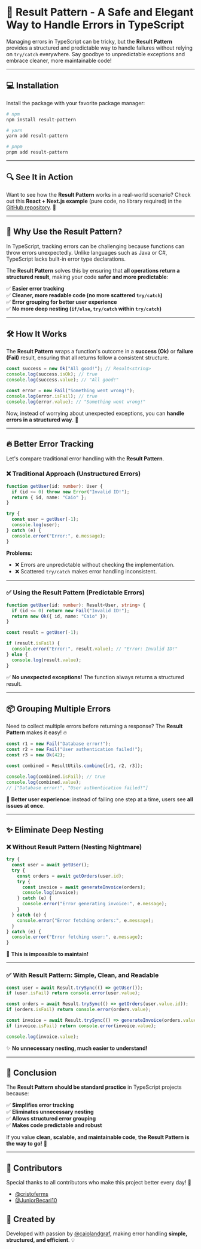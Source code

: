 # 🚀 **Result Pattern - A Safe and Elegant Way to Handle Errors in TypeScript**

Managing errors in TypeScript can be tricky, but the **Result Pattern** provides a structured and predictable way to handle failures without relying on `try/catch` everywhere. Say goodbye to unpredictable exceptions and embrace cleaner, more maintainable code!

---

## 💻 **Installation**

Install the package with your favorite package manager:

```bash
# npm
npm install result-pattern

# yarn
yarn add result-pattern

# pnpm
pnpm add result-pattern
```

---

## 🔍 **See It in Action**

Want to see how the **Result Pattern** works in a real-world scenario? Check out this **React + Next.js example** (pure code, no library required) in the [GitHub repository](https://github.com/caiolandgraf/result-pattern-react). 🚀

---

## 📌 **Why Use the Result Pattern?**

In TypeScript, tracking errors can be challenging because functions can throw errors unexpectedly. Unlike languages such as Java or C#, TypeScript lacks built-in error type declarations.

The **Result Pattern** solves this by ensuring that **all operations return a structured result**, making your code **safer and more predictable**:

✅ **Easier error tracking**  
✅ **Cleaner, more readable code (no more scattered `try/catch`)**  
✅ **Error grouping for better user experience**  
✅ **No more deep nesting (`if/else`, `try/catch` within `try/catch`)**

---

## 🛠️ **How It Works**

The **Result Pattern** wraps a function's outcome in a **success (Ok)** or **failure (Fail)** result, ensuring that all returns follow a consistent structure.

```ts
const success = new Ok("All good!"); // Result<string>
console.log(success.isOk); // true
console.log(success.value); // "All good!"

const error = new Fail("Something went wrong!");
console.log(error.isFail); // true
console.log(error.value); // "Something went wrong!"
```

Now, instead of worrying about unexpected exceptions, you can **handle errors in a structured way**. 🎯

---

## 🔥 **Better Error Tracking**

Let's compare traditional error handling with the **Result Pattern**.

### ❌ Traditional Approach (Unstructured Errors)

```ts
function getUser(id: number): User {
  if (id <= 0) throw new Error("Invalid ID!");
  return { id, name: "Caio" };
}

try {
  const user = getUser(-1);
  console.log(user);
} catch (e) {
  console.error("Error:", e.message);
}
```

**Problems:**

- ❌ Errors are unpredictable without checking the implementation.
- ❌ Scattered `try/catch` makes error handling inconsistent.

---

### ✅ Using the Result Pattern (Predictable Errors)

```ts
function getUser(id: number): Result<User, string> {
  if (id <= 0) return new Fail("Invalid ID!");
  return new Ok({ id, name: "Caio" });
}

const result = getUser(-1);

if (result.isFail) {
  console.error("Error:", result.value); // "Error: Invalid ID!"
} else {
  console.log(result.value);
}
```

✅ **No unexpected exceptions!** The function always returns a structured result.

---

## 📦 **Grouping Multiple Errors**

Need to collect multiple errors before returning a response? The **Result Pattern** makes it easy! 🔥

```ts
const r1 = new Fail("Database error!");
const r2 = new Fail("User authentication failed!");
const r3 = new Ok(42);

const combined = ResultUtils.combine([r1, r2, r3]);

console.log(combined.isFail); // true
console.log(combined.value);
// ["Database error!", "User authentication failed!"]
```

📢 **Better user experience**: instead of failing one step at a time, users see **all issues at once**.

---

## ✨ **Eliminate Deep Nesting**

### ❌ Without Result Pattern (Nesting Nightmare)

```ts
try {
  const user = await getUser();
  try {
    const orders = await getOrders(user.id);
    try {
      const invoice = await generateInvoice(orders);
      console.log(invoice);
    } catch (e) {
      console.error("Error generating invoice:", e.message);
    }
  } catch (e) {
    console.error("Error fetching orders:", e.message);
  }
} catch (e) {
  console.error("Error fetching user:", e.message);
}
```

🛑 **This is impossible to maintain!**

---

### ✅ With Result Pattern: Simple, Clean, and Readable

```ts
const user = await Result.trySync(() => getUser());
if (user.isFail) return console.error(user.value);

const orders = await Result.trySync(() => getOrders(user.value.id));
if (orders.isFail) return console.error(orders.value);

const invoice = await Result.trySync(() => generateInvoice(orders.value));
if (invoice.isFail) return console.error(invoice.value);

console.log(invoice.value);
```

✨ **No unnecessary nesting, much easier to understand!**

---

## 🎯 **Conclusion**

The **Result Pattern** **should be standard practice** in TypeScript projects because:

✅ **Simplifies error tracking**  
✅ **Eliminates unnecessary nesting**  
✅ **Allows structured error grouping**  
✅ **Makes code predictable and robust**

If you value **clean, scalable, and maintainable code**, **the Result Pattern is the way to go!** 🚀

---

## 👥 **Contributors**

Special thanks to all contributors who make this project better every day! 🌟

- [@cristoferms](https://github.com/cristoferms)
- [@JuniorBecari10](https://github.com/JuniorBecari10)

## 🌟 **Created by**

Developed with passion by [@caiolandgraf](https://github.com/caiolandgraf), making error handling **simple, structured, and efficient**. 💡
